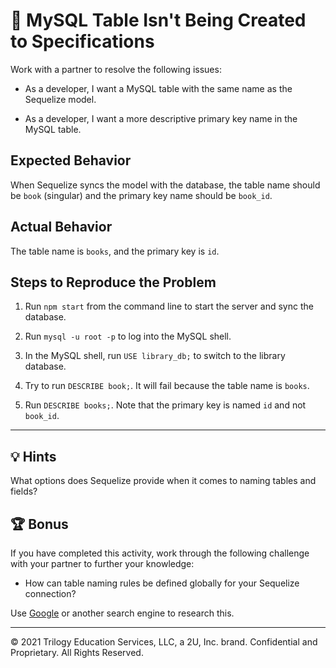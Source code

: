 # 🐛 MySQL Table Isn't Being Created to Specifications

Work with a partner to resolve the following issues:

* As a developer, I want a MySQL table with the same name as the Sequelize model.

* As a developer, I want a more descriptive primary key name in the MySQL table.

## Expected Behavior

When Sequelize syncs the model with the database, the table name should be `book` (singular) and the primary key name should be `book_id`.

## Actual Behavior

The table name is `books`, and the primary key is `id`.

## Steps to Reproduce the Problem

1. Run `npm start` from the command line to start the server and sync the database.

2. Run `mysql -u root -p` to log into the MySQL shell.

3. In the MySQL shell, run `USE library_db;` to switch to the library database.

4. Try to run `DESCRIBE book;`. It will fail because the table name is `books`.

5. Run `DESCRIBE books;`. Note that the primary key is named `id` and not `book_id`.

---

## 💡 Hints

What options does Sequelize provide when it comes to naming tables and fields?

## 🏆 Bonus

If you have completed this activity, work through the following challenge with your partner to further your knowledge:

* How can table naming rules be defined globally for your Sequelize connection?

Use [Google](https://www.google.com) or another search engine to research this.

---
© 2021 Trilogy Education Services, LLC, a 2U, Inc. brand. Confidential and Proprietary. All Rights Reserved.
